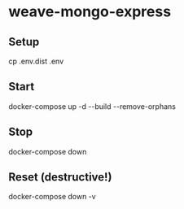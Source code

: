 # weave-mongo-express

## Setup
cp .env.dist .env

## Start
docker-compose up -d --build --remove-orphans

## Stop
docker-compose down

## Reset (destructive!)
docker-compose down -v